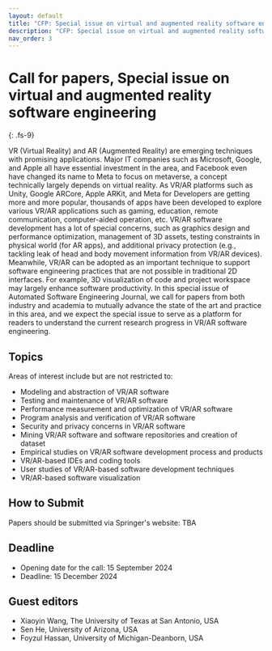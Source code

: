 ```yaml
---
layout: default
title: "CFP: Special issue on virtual and augmented reality software engineering"
description: "CFP: Special issue on virtual and augmented reality software engineering"
nav_order: 3
---
```


# Call for papers, Special issue on virtual and augmented reality software engineering
{: .fs-9}

VR (Virtual Reality) and AR (Augmented Reality) are emerging techniques with promising applications. Major IT companies such as Microsoft, Google, and Apple all have essential investment in the area, and Facebook even have changed its name to Meta to focus on metaverse, a concept technically largely depends on virtual reality. As VR/AR platforms such as Unity, Google ARCore, Apple ARKit, and Meta for Developers are getting more and more popular, thousands of apps have been developed to explore various VR/AR applications such as gaming, education, remote communication, computer-aided operation, etc. VR/AR software development has a lot of special concerns, such as graphics design and performance optimization, management of 3D assets, testing constraints in physical world (for AR apps), and additional privacy protection (e.g., tackling leak of head and body movement information from VR/AR devices). Meanwhile, VR/AR can be adopted as an important technique to support software engineering practices that are not possible in traditional 2D interfaces. For example, 3D visualization of code and project workspace may largely enhance software productivity. In this special issue of Automated Software Engineering Journal, we call for papers from both industry and academia to mutually advance the state of the art and practice in this area, and we expect the special issue to serve as a platform for readers to understand the current research progress in VR/AR software engineering.  

## Topics

Areas of interest include but are not restricted to:

* Modeling and abstraction of VR/AR software
* Testing and maintenance of VR/AR software
* Performance measurement and optimization of VR/AR software
* Program analysis and verification of VR/AR software
* Security and privacy concerns in VR/AR software
* Mining VR/AR software and software repositories and creation of dataset
* Empirical studies on VR/AR software development process and products
* VR/AR-based IDEs and coding tools
* User studies of VR/AR-based software development techniques
* VR/AR-based software visualization

## How to Submit

Papers should be submitted via Springer's website: TBA

## Deadline

* Opening date for the call: 15 September 2024 
* Deadline: 15 December 2024

## Guest editors

* Xiaoyin Wang, The University of Texas at San Antonio, USA
* Sen He, University of Arizona, USA
* Foyzul Hassan, University of Michigan-Deanborn, USA
